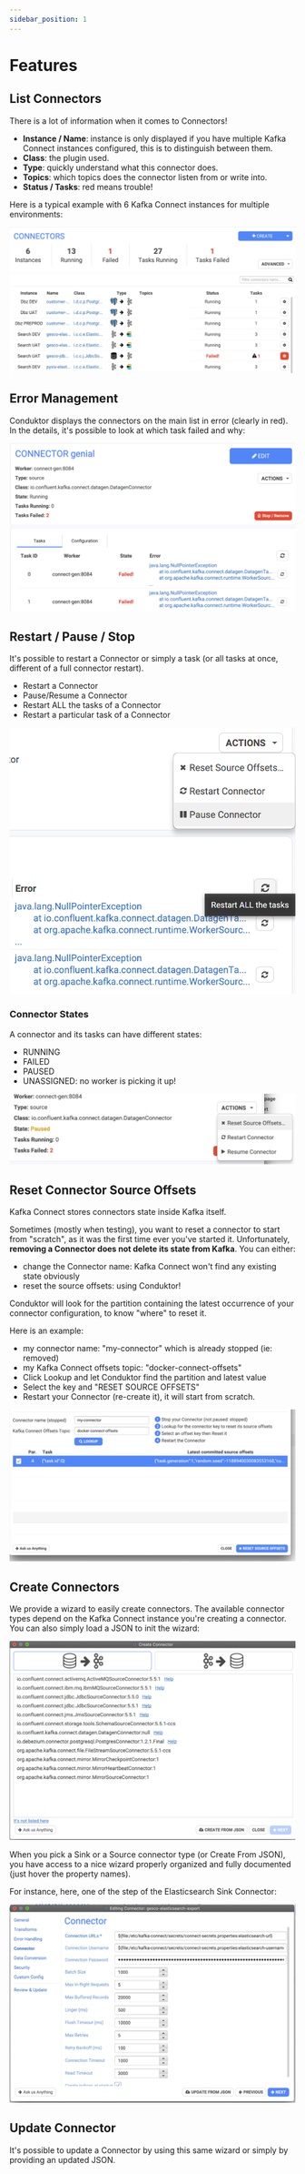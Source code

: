 ```yaml
---
sidebar_position: 1
---
```


# Features

## List Connectors

There is a lot of information when it comes to Connectors!

- **Instance / Name**: instance is only displayed if you have multiple Kafka Connect instances configured, this is to distinguish between them.
- **Class**: the plugin used.
- **Type**: quickly understand what this connector does.
- **Topics**: which topics does the connector listen from or write into.
- **Status / Tasks**: red means trouble!

Here is a typical example with 6 Kafka Connect instances for multiple environments:

![](<../../assets/screenshot-2020-09-19-at-16.55.39 (1).png>)

## Error Management

Conduktor displays the connectors on the main list in error (clearly in red). In the details, it's possible to look at which task failed and why:

![](../../assets/screenshot-2020-09-19-at-16.38.25.png)

## Restart / Pause / Stop

It's possible to restart a Connector or simply a task (or all tasks at once, different of a full connector restart).

- Restart a Connector
- Pause/Resume a Connector
- Restart ALL the tasks of a Connector
- Restart a particular task of a Connector

![](../../assets/screenshot-2020-09-19-at-16.40.06.png)

### Connector States

A connector and its tasks can have different states:

- RUNNING
- FAILED
- PAUSED
- UNASSIGNED: no worker is picking it up!

![](../../assets/screenshot-2020-09-19-at-16.42.47.png)

## Reset Connector Source Offsets

Kafka Connect stores connectors state inside Kafka itself.

Sometimes (mostly when testing), you want to reset a connector to start from "scratch", as it was the first time ever you've started it. Unfortunately, **removing a Connector does not delete its state from Kafka**. You can either:

- change the Connector name: Kafka Connect won't find any existing state obviously
- reset the source offsets: using Conduktor!

Conduktor will look for the partition containing the latest occurrence of your connector configuration, to know "where" to reset it.

Here is an example:

- my connector name: "my-connector" which is already stopped (ie: removed)
- my Kafka Connect offsets topic: "docker-connect-offsets"
- Click Lookup and let Conduktor find the partition and latest value
- Select the key and "RESET SOURCE OFFSETS"
- Restart your Connector (re-create it), it will start from scratch.

![](../../assets/screenshot-2020-11-12-at-17.32.42.png)

## Create Connectors

We provide a wizard to easily create connectors. The available connector types depend on the Kafka Connect instance you're creating a connector. You can also simply load a JSON to init the wizard:

![](../../assets/screenshot-2020-09-19-at-16.50.37.png)

When you pick a Sink or a Source connector type (or Create From JSON), you have access to a nice wizard properly organized and fully documented (just hover the property names).

For instance, here, one of the step of the Elasticsearch Sink Connector:

![](../../assets/screenshot-2020-09-19-at-17.00.07.png)

## Update Connector

It's possible to update a Connector by using this same wizard or simply by providing an updated JSON.
